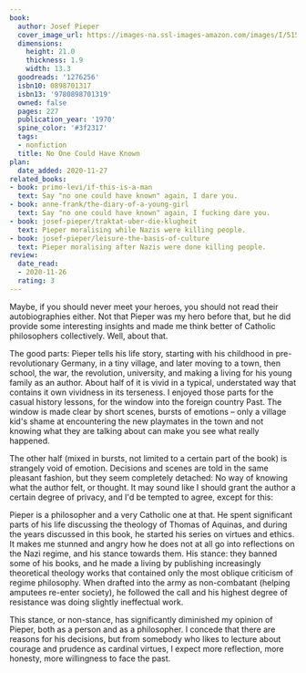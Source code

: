 ```yaml
---
book:
  author: Josef Pieper
  cover_image_url: https://images-na.ssl-images-amazon.com/images/I/515XHP6A21L.jpg
  dimensions:
    height: 21.0
    thickness: 1.9
    width: 13.3
  goodreads: '1276256'
  isbn10: 0898701317
  isbn13: '9780898701319'
  owned: false
  pages: 227
  publication_year: '1970'
  spine_color: '#3f2317'
  tags:
  - nonfiction
  title: No One Could Have Known
plan:
  date_added: 2020-11-27
related_books:
- book: primo-levi/if-this-is-a-man
  text: Say "no one could have known" again, I dare you.
- book: anne-frank/the-diary-of-a-young-girl
  text: Say "no one could have known" again, I fucking dare you.
- book: josef-pieper/traktat-uber-die-klugheit
  text: Pieper moralising while Nazis were killing people.
- book: josef-pieper/leisure-the-basis-of-culture
  text: Pieper moralising after Nazis were done killing people.
review:
  date_read:
  - 2020-11-26
  rating: 3
---
```


Maybe, if you should never meet your heroes, you should not read their autobiographies either. Not that Pieper was my
hero before that, but he did provide some interesting insights and made me think better of Catholic philosophers
collectively. Well, about that.

The good parts: Pieper tells his life story, starting with his childhood in pre-revolutionary Germany, in a tiny
village, and later moving to a town, then school, the war, the revolution, university, and making a living for his young
family as an author. About half of it is vivid in a typical, understated way that contains it own vividness in its
terseness. I enjoyed those parts for the casual history lessons, for the window into the foreign country Past. The
window is made clear by short scenes, bursts of emotions – only a village kid's shame at encountering the new playmates
in the town and not knowing what they are talking about can make you see what really happened.

The other half (mixed in bursts, not limited to a certain part of the book) is strangely void of emotion. Decisions and
scenes are told in the same pleasant fashion, but they seem completely detached: No way of knowing what the author felt,
or thought. It may sound like I should grant the author a certain degree of privacy, and I'd be tempted to agree, except
for this:

Pieper is a philosopher and a very Catholic one at that. He spent significant parts of his life discussing the theology
of Thomas of Aquinas, and during the years discussed in this book, he started his series on virtues and ethics. It makes
me stunned and angry how he does not at all go into reflections on the Nazi regime, and his stance towards them. His
stance: they banned some of his books, and he made a living by publishing increasingly theoretical theology works that
contained only the most oblique criticism of regime philosophy. When drafted into the army as non-combatant (helping
amputees re-enter society), he followed the call and his highest degree of resistance was doing slightly ineffectual
work.

This stance, or non-stance, has significantly diminished my opinion of Pieper, both as a person and as a philosopher. I
concede that there are reasons for his decisions, but from somebody who likes to lecture about courage and prudence as
cardinal virtues, I expect more reflection, more honesty, more willingness to face the past.
